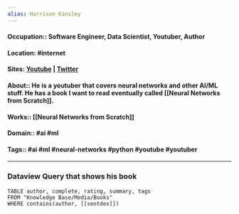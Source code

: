 ```yaml
---
alias: Harrison Kinsley
---
```


#### Occupation:: Software Engineer, Data Scientist, Youtuber, Author
#### Location: #internet 
#### Sites: [Youtube](https://www.youtube.com/channel/UCfzlCWGWYyIQ0aLC5w48gBQ) |  [Twitter](https://twitter.com/Sentdex)
#### About:: He is a youtuber that covers neural networks and other AI/ML stuff. He has a book I want to read eventually called [[Neural Networks from Scratch]].
#### Works:: [[Neural Networks from Scratch]]
#### Domain:: #ai #ml
#### Tags:: #ai #ml #neural-networks #python #youtube #youtuber
---
### Dataview Query that shows his book


```dataview
TABLE author, complete, rating, summary, tags
FROM "Knowledge Base/Media/Books"
WHERE contains(author, [[sentdex]])
```
